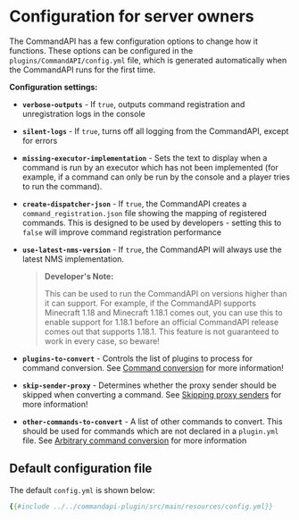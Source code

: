 # Configuration for server owners

The CommandAPI has a few configuration options to change how it functions. These options can be configured in the `plugins/CommandAPI/config.yml` file, which is generated automatically when the CommandAPI runs for the first time.

**Configuration settings:**

- **`verbose-outputs`** - If `true`, outputs command registration and unregistration logs in the console

- **`silent-logs`** - If `true`, turns off all logging from the CommandAPI, except for errors

- **`missing-executor-implementation`** - Sets the text to display when a command is run by an executor which has not been implemented (for example, if a command can only be run by the console and a player tries to run the command).

- **`create-dispatcher-json`** - If `true`, the CommandAPI creates a `command_registration.json` file showing the mapping of registered commands. This is designed to be used by developers - setting this to `false` will improve command registration performance

- **`use-latest-nms-version`** - If `true`, the CommandAPI will always use the latest NMS implementation.

  > **Developer's Note:**
  >
  > This can be used to run the CommandAPI on versions higher than it can support. For example, if the CommandAPI supports Minecraft 1.18 and Minecraft 1.18.1 comes out, you can use this to enable support for 1.18.1 before an official CommandAPI release comes out that supports 1.18.1. This feature is not guaranteed to work in every case, so beware!

- **`plugins-to-convert`** - Controls the list of plugins to process for command conversion. See [Command conversion](./conversionforowners.md) for more information!

- **`skip-sender-proxy`** - Determines whether the proxy sender should be skipped when converting a command. See [Skipping proxy senders](./skippingproxysenders.md) for more information!

- **`other-commands-to-convert`** - A list of other commands to convert. This should be used for commands which are not declared in a `plugin.yml` file. See [Arbitrary command conversion](./conversionforownerssingle.md#arbitrary-command-conversion) for more information

## Default configuration file

The default `config.yml` is shown below:

```yaml
{{#include ../../commandapi-plugin/src/main/resources/config.yml}}
```
